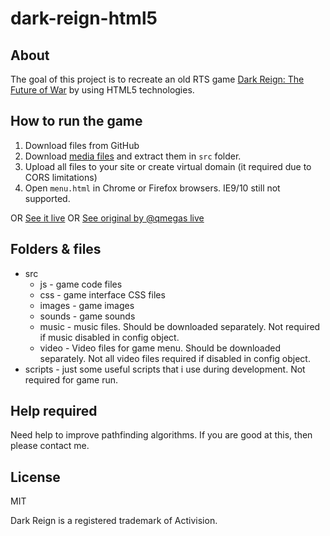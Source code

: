 # dark-reign-html5

## About

The goal of this project is to recreate an old RTS game [Dark Reign: The Future of War](http://en.wikipedia.org/wiki/Dark_Reign:_The_Future_of_War) by using HTML5 technologies.

## How to run the game

1. Download files from GitHub
2. Download [media files](http://qmegas.info/dark-reign-html5/media.rar) and extract them in `src` folder.
3. Upload all files to your site or create virtual domain (it required due to CORS limitations)
4. Open `menu.html` in Chrome or Firefox browsers. IE9/10 still not supported.

OR [See it live](https://dark-reign.net/) 
OR [See original by @qmegas live](http://qmegas.info/dark-reign-html5/)

## Folders & files

  * src
	* js - game code files
	* css - game interface CSS files
	* images - game images
	* sounds - game sounds
	* music - music files. Should be downloaded separately. Not required if music disabled in config object.
	* video - Video files for game menu. Should be downloaded separately. Not all video files required if disabled in config object.
  * scripts - just some useful scripts that i use during development. Not required for game run.

## Help required

Need help to improve pathfinding algorithms. If you are good at this, then please contact me.

## License

MIT

Dark Reign is a registered trademark of Activision.